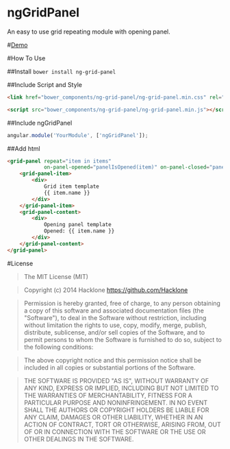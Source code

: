 ngGridPanel
===========

An easy to use grid repeating module with opening panel.

#[Demo](http://hacklone.github.io/ng-grid-panel/)

#How To Use

##Install
```bower install ng-grid-panel```

##Include Script and Style
```html
<link href="bower_components/ng-grid-panel/ng-grid-panel.min.css" rel="stylesheet" type="text/css">

<script src="bower_components/ng-grid-panel/ng-grid-panel.min.js"></script>
```

##Include ngGridPanel
```javascript
angular.module('YourModule', ['ngGridPanel']);
```

##Add html
```html
<grid-panel repeat="item in items" 
            on-panel-opened="panelIsOpened(item)" on-panel-closed="panelIsClosed(item)">
    <grid-panel-item>
        <div>
            Grid item template
            {{ item.name }}
        </div>
    </grid-panel-item>
    <grid-panel-content>
        <div>
            Opening panel template
            Opened: {{ item.name }}
        </div>
    </grid-panel-content>
</grid-panel>
```

#License
> The MIT License (MIT)

> Copyright (c) 2014 Hacklone
> https://github.com/Hacklone

> Permission is hereby granted, free of charge, to any person obtaining a copy
> of this software and associated documentation files (the "Software"), to deal
> in the Software without restriction, including without limitation the rights
> to use, copy, modify, merge, publish, distribute, sublicense, and/or sell
> copies of the Software, and to permit persons to whom the Software is
> furnished to do so, subject to the following conditions:

> The above copyright notice and this permission notice shall be included in all
> copies or substantial portions of the Software.

> THE SOFTWARE IS PROVIDED "AS IS", WITHOUT WARRANTY OF ANY KIND, EXPRESS OR
> IMPLIED, INCLUDING BUT NOT LIMITED TO THE WARRANTIES OF MERCHANTABILITY,
> FITNESS FOR A PARTICULAR PURPOSE AND NONINFRINGEMENT. IN NO EVENT SHALL THE
> AUTHORS OR COPYRIGHT HOLDERS BE LIABLE FOR ANY CLAIM, DAMAGES OR OTHER
> LIABILITY, WHETHER IN AN ACTION OF CONTRACT, TORT OR OTHERWISE, ARISING FROM,
> OUT OF OR IN CONNECTION WITH THE SOFTWARE OR THE USE OR OTHER DEALINGS IN THE
> SOFTWARE.
